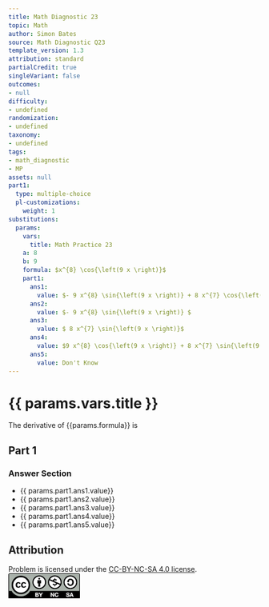 ```yaml
---
title: Math Diagnostic 23
topic: Math
author: Simon Bates
source: Math Diagnostic Q23
template_version: 1.3
attribution: standard
partialCredit: true
singleVariant: false
outcomes:
- null
difficulty:
- undefined
randomization:
- undefined
taxonomy:
- undefined
tags:
- math_diagnostic
- MP
assets: null
part1:
  type: multiple-choice
  pl-customizations:
    weight: 1
substitutions:
  params:
    vars:
      title: Math Practice 23
    a: 8
    b: 9
    formula: $x^{8} \cos{\left(9 x \right)}$
    part1:
      ans1:
        value: $- 9 x^{8} \sin{\left(9 x \right)} + 8 x^{7} \cos{\left(9 x \right)}$
      ans2:
        value: $- 9 x^{8} \sin{\left(9 x \right)} $
      ans3:
        value: $ 8 x^{7} \sin{\left(9 x \right)}$
      ans4:
        value: $9 x^{8} \cos{\left(9 x \right)} + 8 x^{7} \sin{\left(9 x \right)}$
      ans5:
        value: Don't Know
---
```

# {{ params.vars.title }}
The derivative of {{params.formula}} is

## Part 1

### Answer Section

- {{ params.part1.ans1.value}}
- {{ params.part1.ans2.value}}
- {{ params.part1.ans3.value}}
- {{ params.part1.ans4.value}}
- {{ params.part1.ans5.value}}

## Attribution

Problem is licensed under the [CC-BY-NC-SA 4.0 license](https://creativecommons.org/licenses/by-nc-sa/4.0/).<br> ![The Creative Commons 4.0 license requiring attribution-BY, non-commercial-NC, and share-alike-SA license.](https://raw.githubusercontent.com/firasm/bits/master/by-nc-sa.png)